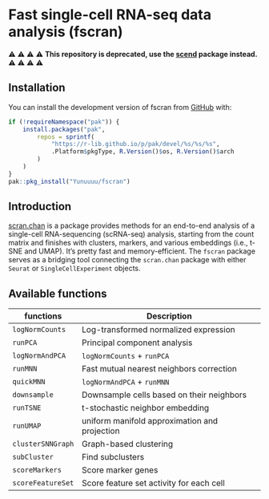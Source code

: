 
<!-- README.md is generated from README.Rmd. Please edit that file -->

# Fast single-cell RNA-seq data analysis (fscran)

⚠️ ⚠️ ⚠️ ⚠️ **This repository is deprecated, use the
[scend](https://github.com/Yunuuuu/scend) package instead.** ⚠️ ⚠️ ⚠️ ⚠️

<!-- badges: start -->
<!-- badges: end -->

## Installation

You can install the development version of fscran from
[GitHub](https://github.com/) with:

``` r
if (!requireNamespace("pak")) {
    install.packages("pak",
        repos = sprintf(
            "https://r-lib.github.io/p/pak/devel/%s/%s/%s",
            .Platform$pkgType, R.Version()$os, R.Version()$arch
        )
    )
}
pak::pkg_install("Yunuuuu/fscran")
```

## Introduction

[scran.chan](https://github.com/LTLA/scran.chan) is a package provides
methods for an end-to-end analysis of a single-cell RNA-sequencing
(scRNA-seq) analysis, starting from the count matrix and finishes with
clusters, markers, and various embeddings (i.e., t-SNE and UMAP). It’s
pretty fast and memory-efficient. The `fscran` package serves as a
bridging tool connecting the `scran.chan` package with either `Seurat`
or `SingleCellExperiment` objects.

## Available functions

| functions         | Description                                   |
|-------------------|-----------------------------------------------|
| `logNormCounts`   | Log-transformed normalized expression         |
| `runPCA`          | Principal component analysis                  |
| `logNormAndPCA`   | `logNormCounts` + `runPCA`                    |
| `runMNN`          | Fast mutual nearest neighbors correction      |
| `quickMNN`        | `logNormAndPCA` + `runMNN`                    |
| `downsample`      | Downsample cells based on their neighbors     |
| `runTSNE`         | t-stochastic neighbor embedding               |
| `runUMAP`         | uniform manifold approximation and projection |
| `clusterSNNGraph` | Graph-based clustering                        |
| `subCluster`      | Find subclusters                              |
| `scoreMarkers`    | Score marker genes                            |
| `scoreFeatureSet` | Score feature set activity for each cell      |
